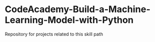 # CodeAcademy-Build-a-Machine-Learning-Model-with-Python
Repository for projects related to this skill path

